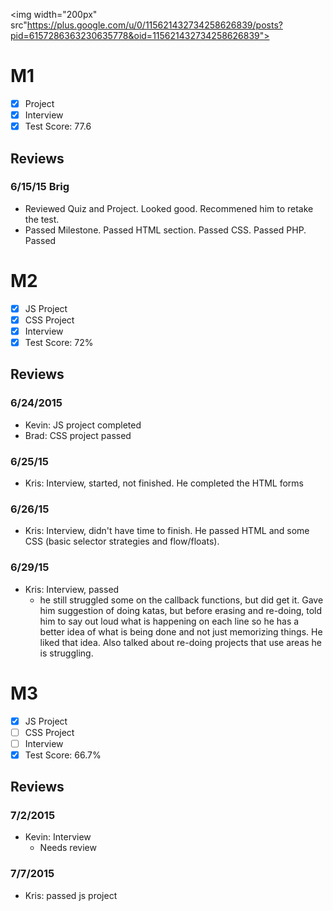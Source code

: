 <img width="200px" src"https://plus.google.com/u/0/115621432734258626839/posts?pid=6157286363230635778&oid=115621432734258626839">

# M1

- [x] Project 
- [x] Interview
- [x] Test Score: 77.6

## Reviews

### 6/15/15 Brig
- Reviewed Quiz and Project. Looked good. Recommened him to retake the test.
- Passed Milestone. Passed HTML section. Passed CSS. Passed PHP. Passed

# M2

- [x] JS Project 
- [x] CSS Project 
- [x] Interview
- [x] Test Score: 72%

## Reviews

### 6/24/2015

- Kevin: JS project completed
- Brad: CSS project passed

### 6/25/15
- Kris: Interview, started, not finished. He completed the HTML forms

### 6/26/15
- Kris: Interview, didn't have time to finish. He passed HTML and some CSS (basic selector strategies and flow/floats). 

### 6/29/15
- Kris: Interview, passed
  - he still struggled some on the callback functions, but did get it. Gave him suggestion of doing katas, but before erasing and re-doing, told him to say out loud what is happening on each line so he has a better idea of what is being done and not just memorizing things. He liked that idea. Also talked about re-doing projects that use areas he is struggling. 

# M3

- [x] JS Project 
- [ ] CSS Project 
- [ ] Interview
- [x] Test Score: 66.7%

## Reviews

### 7/2/2015

- Kevin: Interview
  - Needs review

### 7/7/2015

- Kris: passed js project
